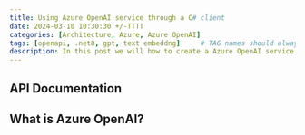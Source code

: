 ```yaml
---
title: Using Azure OpenAI service through a C# client
date: 2024-03-10 10:30:30 +/-TTTT
categories: [Architecture, Azure, Azure OpenAI]
tags: [openapi, .net8, gpt, text embeddng]     # TAG names should always be lowercase
description: In this post we will how to create a Azure OpenAI service using Azure Portal and consume it using a .NET Console client.
---
```


## API Documentation

## What is Azure OpenAI?
